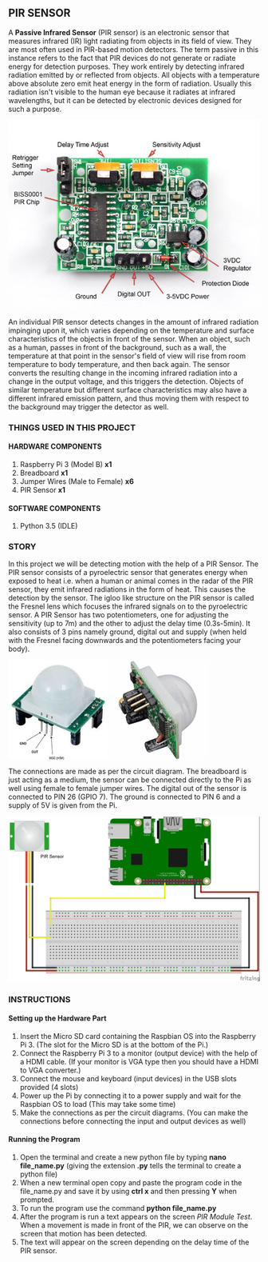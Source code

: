 ## PIR SENSOR
A **Passive Infrared Sensor** (PIR sensor) is an electronic sensor that measures infrared (IR) light radiating from objects in its field of view. They are most often used in PIR-based motion detectors. The term passive in this instance refers to the fact that PIR devices do not generate or radiate energy for detection purposes. They work entirely by detecting infrared radiation emitted by or reflected from objects. All objects with a temperature above absolute zero emit heat energy in the form of radiation. Usually this radiation isn't visible to the human eye because it radiates at infrared wavelengths, but it can be detected by electronic devices designed for such a purpose.

![](https://github.com/11RO05/handson-iot-raspberrypi/blob/master/images/PIR.png)

An individual PIR sensor detects changes in the amount of infrared radiation impinging upon it, which varies depending on the temperature and surface characteristics of the objects in front of the sensor. When an object, such as a human, passes in front of the background, such as a wall, the temperature at that point in the sensor's field of view will rise from room temperature to body temperature, and then back again. The sensor converts the resulting change in the incoming infrared radiation into a change in the output voltage, and this triggers the detection. Objects of similar temperature but different surface characteristics may also have a different infrared emission pattern, and thus moving them with respect to the background may trigger the detector as well.

### THINGS USED IN THIS PROJECT

#### HARDWARE COMPONENTS
1.	Raspberry Pi 3 (Model B)		**x1**
2.	Breadboard				**x1**
3.	Jumper Wires (Male to Female)	**x6**
4.	PIR Sensor				**x1**

#### SOFTWARE COMPONENTS
1.	Python 3.5 (IDLE)

### STORY
In this project we will be detecting motion with the help of a PIR Sensor. The PIR sensor consists of a pyroelectric sensor that generates energy when exposed to heat i.e. when a human or animal comes in the radar of the PIR sensor, they emit infrared radiations in the form of heat. This causes the detection by the sensor. The igloo like structure on the PIR sensor is called the Fresnel lens which focuses the infrared signals on to the pyroelectric sensor. A PIR Sensor has two potentiometers, one for adjusting the sensitivity (up to 7m) and the other to adjust the delay time (0.3s-5min). It also consists of 3 pins namely ground, digital out and supply (when held with the Fresnel facing downwards and the potentiometers facing your body). 

<img src="https://github.com/11RO05/handson-iot-raspberrypi/blob/master/images/PIR%201.png" width=200 height=200 align="left"> 
<img src="https://github.com/11RO05/handson-iot-raspberrypi/blob/master/images/PIR%202.png" width=200 height=200 align="middle">


The connections are made as per the circuit diagram. The breadboard is just acting as a medium, the sensor can be connected directly to the Pi as well using female to female jumper wires. The digital out of the sensor is connected to PIN 26 (GPIO 7). The ground is connected to PIN 6 and a supply of 5V is given from the Pi. 

![](https://github.com/11RO05/handson-iot-raspberrypi/blob/master/circuit-diagram/PIR%20Sensor.png)

### INSTRUCTIONS
#### Setting up the Hardware Part
1.	Insert the Micro SD card containing the Raspbian OS into the Raspberry Pi 3. (The slot for the Micro SD is at the bottom of the Pi.)
1.	Connect the Raspberry Pi 3 to a monitor (output device) with the help of a HDMI cable. (If your monitor is VGA type then you should have a HDMI to VGA converter.) 
2.	Connect the mouse and keyboard (input devices) in the USB slots provided (4 slots)
3.	Power up the Pi by connecting it to a power supply and wait for the Raspbian OS to load (This may take some time)
4.	Make the connections as per the circuit diagrams. (You can make the connections before connecting the input and output devices as well)
#### Running the Program
1.	Open the terminal and create a new python file by typing **nano file_name.py** (giving the extension **.py** tells the terminal to create a python file)
2.	When a new terminal open copy and paste the program code in the file_name.py and save it by using **ctrl x** and then pressing **Y** when prompted.
3.	To run the program use the command **python file_name.py**
4.	After the program is run a text appears on the screen *PIR Module Test*. When a movement is made in front of the PIR, we can observe on the screen that motion has been detected. 
5.	The text will appear on the screen depending on the delay time of the PIR sensor.


